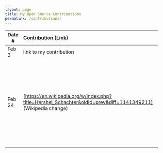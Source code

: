 ```yaml
---
layout: page
title: My Open Source Contributions
permalink: /contributions/
---
```


<!--
Type of the contribution should be "Wikipedia edit", "OpenStreet Map feature", "Documentation", "Course website", "Blog",
"Browser Add-on", etc.

The description should include a brief summary of what you did.

The link should bring us to a public page that shows your contribution. 

Replace the first row with your own contribution. 

-->





| Date #       | Contribution (Link)  | Type  | Description |
|---|:---|:---|:---|
| Feb 3   | link to my contribution    | course website    |   I fixed a broken link.    |
| Feb 24    |  [https://en.wikipedia.org/w/index.php?title=Hershel_Schachter&oldid=prev&diff=1141349211] (Wikipedia change)   | Wikipedia page about Herschel Schachter    |  I portrayed the information in the document to more accurately describe the information being referenced in the footnote    |
|     |     |     |      |
